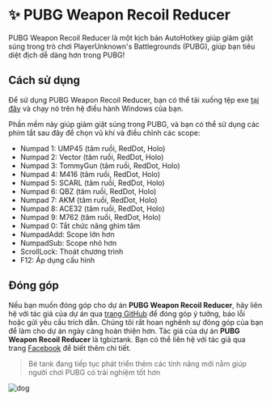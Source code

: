 # ✨ PUBG Weapon Recoil Reducer

PUBG Weapon Recoil Reducer là một kịch bản AutoHotkey giúp giảm giật súng trong trò chơi PlayerUnknown's Battlegrounds (PUBG), giúp bạn tiêu diệt địch dễ dàng hơn trong PUBG!

## Cách sử dụng

Để sử dụng PUBG Weapon Recoil Reducer, bạn có thể tải xuống tệp exe [tại đây](https://github.com/tgbiztank/AHKtank/blob/main/exe/PUBG_Weapon_Recoil_Reducer/PUBG_Weapon_Recoil_Reducer.exe?raw=true) và chạy nó trên hệ điều hành Windows của bạn.

Phần mềm này giúp giảm giật súng trong PUBG, và bạn có thể sử dụng các phím tắt sau đây để chọn vũ khí và điều chỉnh các scope:

- Numpad 1: UMP45 (tâm ruồi, RedDot, Holo)
- Numpad 2: Vector (tâm ruồi, RedDot, Holo)
- Numpad 3: TommyGun (tâm ruồi, RedDot, Holo)
- Numpad 4: M416 (tâm ruồi, RedDot, Holo)
- Numpad 5: SCARL (tâm ruồi, RedDot, Holo)
- Numpad 6: QBZ (tâm ruồi, RedDot, Holo)
- Numpad 7: AKM (tâm ruồi, RedDot, Holo)
- Numpad 8: ACE32 (tâm ruồi, RedDot, Holo)
- Numpad 9: M762 (tâm ruồi, RedDot, Holo)
- Numpad 0: Tắt chức năng ghìm tâm
- NumpadAdd: Scope lớn hơn
- NumpadSub: Scope nhỏ hơn
- ScrollLock: Thoát chương trình
- F12: Áp dụng cấu hình

## Đóng góp

Nếu bạn muốn đóng góp cho dự án **PUBG Weapon Recoil Reducer**, hãy liên hệ với tác giả của dự án qua [trang GitHub](https://github.com/tgbiztank/AHKtank) để đóng góp ý tưởng, báo lỗi hoặc gửi yêu cầu trích dẫn. Chúng tôi rất hoan nghênh sự đóng góp của bạn để làm cho dự án ngày càng hoàn thiện hơn. Tác giả của dự án **PUBG Weapon Recoil Reducer** là tgbiztank. Bạn có thể liên hệ với tác giả qua trang [Facebook](https://www.fb.com/tgbiztank) để biết thêm chi tiết.
> Bé tank đang tiếp tục phát triển thêm các tính năng mới nằm giúp người chơi PUBG có trải nghiệm tốt hơn

![dog](https://cdn.pixabay.com/animation/2022/12/05/15/23/15-23-06-837_512.gif)